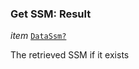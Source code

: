

### Get SSM: Result  
  
<article>

*item* [`DataSsm?`](#datassm) 

The retrieved SSM if it exists

</article>

